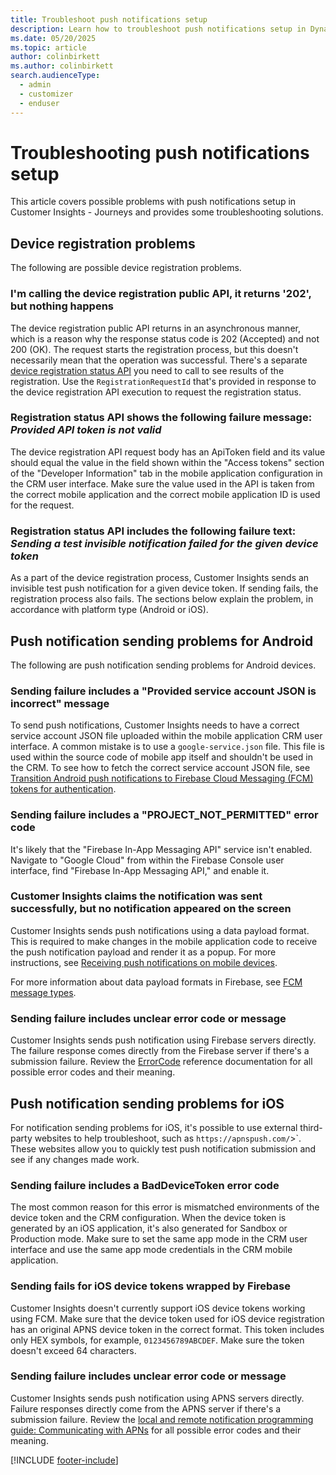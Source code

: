 ```yaml
---
title: Troubleshoot push notifications setup
description: Learn how to troubleshoot push notifications setup in Dynamics 365 Customer Insights - Journeys.
ms.date: 05/20/2025
ms.topic: article
author: colinbirkett
ms.author: colinbirkett
search.audienceType: 
  - admin
  - customizer
  - enduser
---
```


# Troubleshooting push notifications setup

This article covers possible problems with push notifications setup in Customer Insights - Journeys and provides some troubleshooting solutions.

## Device registration problems

The following are possible device registration problems.

### I'm calling the device registration public API, it returns '202', but nothing happens

The device registration public API returns in an asynchronous manner, which is a reason why the response status code is 202 (Accepted) and not 200 (OK). The request starts the registration process, but this doesn't necessarily mean that the operation was successful. There's a separate [device registration status API](developer-push-device-registration.md#device-registration-status) you need to call to see results of the registration. Use the `RegistrationRequestId` that's provided in response to the device registration API execution to request the registration status.

### Registration status API shows the following failure message: *Provided API token is not valid*

The device registration API request body has an ApiToken field and its value should equal the value in the field shown within the "Access tokens" section of the "Developer Information" tab in the mobile application configuration in the CRM user interface. Make sure the value used in the API is taken from the correct mobile application and the correct mobile application ID is used for the request.

### Registration status API includes the following failure text: *Sending a test invisible notification failed for the given device token*

As a part of the device registration process, Customer Insights sends an invisible test push notification for a given device token. If sending fails, the registration process also fails. The sections below explain the problem, in accordance with platform type (Android or iOS).

## Push notification sending problems for Android

The following are push notification sending problems for Android devices.

### Sending failure includes a "Provided service account JSON is incorrect" message

To send push notifications, Customer Insights needs to have a correct service account JSON file uploaded within the mobile application CRM user interface. A common mistake is to use a `google-service.json` file. This file is used within the source code of mobile app itself and shouldn't be used in the CRM. To see how to fetch the correct service account JSON file, see [Transition Android push notifications to Firebase Cloud Messaging (FCM) tokens for authentication](push-notification-fcm-token-transition.md).

### Sending failure includes a "PROJECT_NOT_PERMITTED" error code

It's likely that the "Firebase In-App Messaging API" service isn't enabled. Navigate to "Google Cloud" from within the Firebase Console user interface, find "Firebase In-App Messaging API," and enable it.

### Customer Insights claims the notification was sent successfully, but no notification appeared on the screen

Customer Insights sends push notifications using a data payload format. This is required to make changes in the mobile application code to receive the push notification payload and render it as a popup. For more instructions, see [Receiving push notifications on mobile devices](developer-notifications.md).

For more information about data payload formats in Firebase, see [FCM message types](https://firebase.google.com/docs/cloud-messaging/concept-options#notifications_and_data_messages).

### Sending failure includes unclear error code or message

Customer Insights sends push notification using Firebase servers directly. The failure response comes directly from the Firebase server if there's a submission failure. Review the [ErrorCode](https://firebase.google.com/docs/reference/fcm/rest/v1/ErrorCode) reference documentation for all possible error codes and their meaning.

## Push notification sending problems for iOS

For notification sending problems for iOS, it's possible to use external third-party websites to help troubleshoot, such as `https://apnspush.com/`>`. These websites allow you to quickly test push notification submission and see if any changes made work.

### Sending failure includes a BadDeviceToken error code

The most common reason for this error is mismatched environments of the device token and the CRM configuration. When the device token is generated by an iOS application, it's also generated for Sandbox or Production mode. Make sure to set the same app mode in the CRM user interface and use the same app mode credentials in the CRM mobile application.

### Sending fails for iOS device tokens wrapped by Firebase

Customer Insights doesn't currently support iOS device tokens working using FCM. Make sure that the device token used for iOS device registration has an original APNS device token in the correct format. This token includes only HEX symbols, for example, `0123456789ABCDEF`. Make sure the token doesn't exceed 64 characters.

### Sending failure includes unclear error code or message

Customer Insights sends push notification using APNS servers directly. Failure responses directly come from the APNS server if there's a submission failure. Review the [local and remote notification programming guide: Communicating with APNs](https://developer.apple.com/library/archive/documentation/NetworkingInternet/Conceptual/RemoteNotificationsPG/CommunicatingwithAPNs.html#//apple_ref/doc/uid/TP40008194-CH11-SW17) for all possible error codes and their meaning.

[!INCLUDE [footer-include](./includes/footer-banner.md)]
